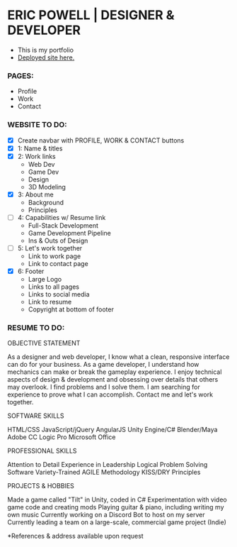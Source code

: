 # ERIC POWELL | DESIGNER & DEVELOPER
* This is my portfolio
* [Deployed site here.](https://ericpowell3d.github.io/)

### PAGES:
* Profile
* Work
* Contact

### WEBSITE TO DO:
* [X] Create navbar with PROFILE, WORK & CONTACT buttons
* [X] 1: Name & titles
* [X] 2: Work links
    * Web Dev
    * Game Dev
    * Design
    * 3D Modeling
* [X] 3: About me
    * Background
    * Principles
* [ ] 4: Capabilities w/ Resume link
    * Full-Stack Development
    * Game Development Pipeline
    * Ins & Outs of Design
* [ ] 5: Let's work together
    * Link to work page
    * Link to contact page
* [X] 6: Footer
    * Large Logo
    * Links to all pages
    * Links to social media
    * Link to resume
    * Copyright at bottom of footer


### RESUME TO DO:

OBJECTIVE STATEMENT

As a designer and web developer, I know what a clean, responsive interface can do for your business.
As a game developer, I understand how mechanics can make or break the gameplay experience.
I enjoy technical aspects of design & development and obsessing over details that others may overlook.
I find problems and I solve them.
I am searching for experience to prove what I can accomplish.
Contact me and let's work together.

SOFTWARE SKILLS

HTML/CSS
JavaScript/jQuery
AngularJS
Unity Engine/C#
Blender/Maya
Adobe CC
Logic Pro
Microsoft Office

PROFESSIONAL SKILLS

Attention to Detail
Experience in Leadership
Logical Problem Solving
Software Variety-Trained
AGILE Methodology
KISS/DRY Principles

PROJECTS & HOBBIES

Made a game called "Tilt" in Unity, coded in C#
Experimentation with video game code and creating mods
Playing guitar & piano, including writing my own music
Currently working on a Discord Bot to host on my server
Currently leading a team on a large-scale, commercial game project (Indie)

*References & address available upon request
